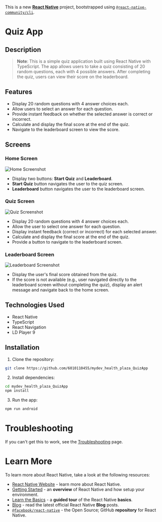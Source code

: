This is a new [**React Native**](https://reactnative.dev) project, bootstrapped using [`@react-native-community/cli`](https://github.com/react-native-community/cli).

# Quiz App

## Description

>**Note**: This is a simple quiz application built using React Native with TypeScript. The app allows users to take a quiz consisting of 20 random questions, each with 4 possible answers. After completing the quiz, users can view their score on the leaderboard.

## Features

- Display 20 random questions with 4 answer choices each.
- Allow users to select an answer for each question.
- Provide instant feedback on whether the selected answer is correct or incorrect.
- Calculate and display the final score at the end of the quiz.
- Navigate to the leaderboard screen to view the score.

## Screens

### Home Screen
![Home Screenshot](screenshot1.png)


- Display two buttons: **Start Quiz** and **Leaderboard**.
- **Start Quiz** button navigates the user to the quiz screen.
- **Leaderboard** button navigates the user to the leaderboard screen.

### Quiz Screen
![Quiz Screenshot](screenshot2.png)


- Display 20 random questions with 4 answer choices each.
- Allow the user to select one answer for each question.
- Display instant feedback (correct or incorrect) for each selected answer.
- Calculate and display the final score at the end of the quiz.
- Provide a button to navigate to the leaderboard screen.

### Leaderboard Screen
![Leaderboard Screenshot](screenshot3.png)


- Display the user's final score obtained from the quiz.
- If the score is not available (e.g., user navigated directly to the leaderboard screen without completing the quiz), display an alert message and navigate back to the home screen.

## Technologies Used

- React Native
- TypeScript
- React Navigation
- LD Player 9

## Installation

1. Clone the repository: 
```bash 
git clone https://github.com/6010110455/mydev_health_plaza_QuizApp
```
2. Install dependencies: 
```bash
cd mydev_health_plaza_QuizApp
npm install
```
3. Run the app:
```bash 
npm run android
```

# Troubleshooting

If you can't get this to work, see the [Troubleshooting](https://reactnative.dev/docs/troubleshooting) page.

# Learn More

To learn more about React Native, take a look at the following resources:

- [React Native Website](https://reactnative.dev) - learn more about React Native.
- [Getting Started](https://reactnative.dev/docs/environment-setup) - an **overview** of React Native and how setup your environment.
- [Learn the Basics](https://reactnative.dev/docs/getting-started) - a **guided tour** of the React Native **basics**.
- [Blog](https://reactnative.dev/blog) - read the latest official React Native **Blog** posts.
- [`@facebook/react-native`](https://github.com/facebook/react-native) - the Open Source; GitHub **repository** for React Native.

